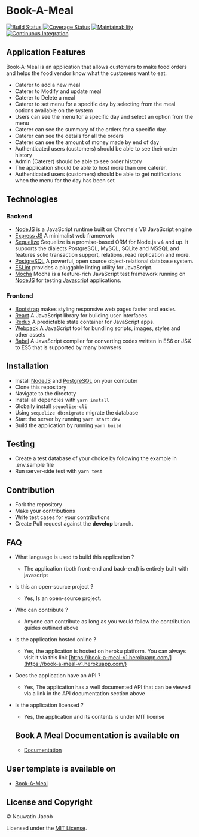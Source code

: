 # Book-A-Meal

[![Build Status](https://travis-ci.org/nouwatinjacob/book-a-meal.svg?branch=develop)](https://travis-ci.org/nouwatinjacob/book-a-meal)
[![Coverage Status](https://coveralls.io/repos/github/nouwatinjacob/book-a-meal/badge.svg?branch=develop)](https://coveralls.io/github/nouwatinjacob/book-a-meal?branch=develop)
[![Maintainability](https://api.codeclimate.com/v1/badges/71169e218528ed943a7a/maintainability)](https://codeclimate.com/github/nouwatinjacob/book-a-meal/maintainability)
[![Continuous Integration](https://camo.githubusercontent.com/23ee7a697b291798079e258bbc25434c4fac4f8b/68747470733a2f2f696d672e736869656c64732e696f2f62616467652f50726f7465637465645f62792d486f756e642d6138373364312e737667)](https://houndci.com)


## Application Features

Book-A-Meal is an application that allows customers to make food orders and helps the food
vendor know what the customers want to eat.

- Caterer to add a new meal
- Caterer to Modify and update meal
- Caterer to Delete a meal
- Caterer to set menu for a specific day by selecting from the meal options available on the system
- Users can see the menu for a specific day and select an option from the menu
- Caterer can see the summary of the orders for a specific day.
- Caterer can see the details for all the orders
- Caterer can see the amount of money made by end of day
- Authenticated users (customers) should be able to see their order history
- Admin (Caterer) should be able to see order history
- The application should be able to host more than one caterer.
- Authenticated users (customers) should be able to get notifications when the menu for the day has been set

## Technologies

### Backend

- [NodeJS](http://nodejs.org/en) is a JavaScript runtime built on Chrome's V8 JavaScript engine
- [Express JS](http://express.com) A minimalist web framework
- [Sequelize](http://docs.sequelizejs.com/) Sequelize is a promise-based ORM for Node.js v4 and up. It supports the dialects PostgreSQL, MySQL, SQLite and MSSQL and features solid transaction support, relations, read replication and more.
- [PostgreSQL](https://www.postgresql.org/) A powerful, open source object-relational database system.
- [ESLint](eslint.org) provides a pluggable linting utility for JavaScript.
- [Mocha](https://mochajs.org/) Mocha is a feature-rich JavaScript test framework running on [NodeJS](nodejs.org/en) for testing [Javascript](javascript.com) applications.

### Frontend
- [Bootstrap](https://getbootstrap.com/) makes styling responsive web pages faster and easier.
- [React](https://facebook.github.io/react/) A JavaScript library for building user interfaces.
- [Redux](http://redux.js.org/) A predictable state container for JavaScript apps.
- [Webpack](https://webpack.js.org/) A JavaScript tool for bundling scripts, images, styles and other assets
- [Babel](https://babeljs.io/) A JavaScript compiler for converting codes written in ES6 or JSX to ES5 that is supported by many browsers

## Installation

- Install [NodeJS](http://nodejs.org/en) and [PostgreSQL](https://www.postgresql.org/) on your computer
- Clone this repository
- Navigate to the directoty
- Install all depencies with ```yarn install```
- Globally install ```sequelize-cli```
- Using ```sequelize db:migrate``` migrate the database
- Start the server by running ```yarn start:dev```
- Build the application by running ```yarn build```

## Testing

- Create a test database of your choice by following the example in .env.sample file
- Run server-side test with `yarn test`

## Contribution

- Fork the repository
- Make your contributions
- Write test cases for your contributions
- Create Pull request against the **develop** branch.

## FAQ

* What language is used to build this application ?
  - The application (both front-end and back-end) is entirely built with javascript
* Is this an open-source project ?
  - Yes, Is an open-source project.
* Who can contribute ?
  - Anyone can contribute as long as you would follow the contribution guides outlined above
* Is the application hosted online ?
  - Yes, the application is hosted on heroku platform. You can always visit it via this link [https://book-a-meal-v1.herokuapp.com/](https://book-a-meal-v1.herokuapp.com/)
* Does the application have an API ?
  - Yes, The application has a well documented API that can be viewed via a link in the API documentation section above
* Is the application licensed ?
  - Yes, the application and its contents is under MIT license

  ## Book A Meal Documentation is available on

  - [Documentation](https://nouwatinjacob.github.io/slate)



## User template is available on

- [Book-A-Meal](https://nouwatinjacob.github.io/book-a-meal)

## License and Copyright

&copy; Nouwatin Jacob

Licensed under the [MIT License](LICENSE).